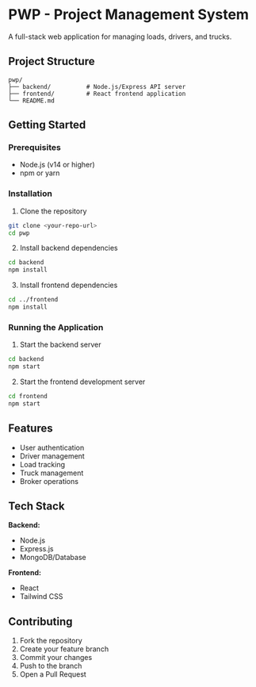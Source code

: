 # PWP - Project Management System

A full-stack web application for managing loads, drivers, and trucks.

## Project Structure

```
pwp/
├── backend/          # Node.js/Express API server
├── frontend/         # React frontend application
└── README.md
```

## Getting Started

### Prerequisites
- Node.js (v14 or higher)
- npm or yarn

### Installation

1. Clone the repository
```bash
git clone <your-repo-url>
cd pwp
```

2. Install backend dependencies
```bash
cd backend
npm install
```

3. Install frontend dependencies
```bash
cd ../frontend
npm install
```

### Running the Application

1. Start the backend server
```bash
cd backend
npm start
```

2. Start the frontend development server
```bash
cd frontend
npm start
```

## Features

- User authentication
- Driver management
- Load tracking
- Truck management
- Broker operations

## Tech Stack

**Backend:**
- Node.js
- Express.js
- MongoDB/Database

**Frontend:**
- React
- Tailwind CSS

## Contributing

1. Fork the repository
2. Create your feature branch
3. Commit your changes
4. Push to the branch
5. Open a Pull Request